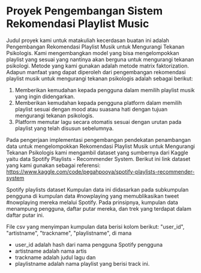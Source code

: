 # Proyek Pengembangan Sistem Rekomendasi Playlist Music
Judul proyek kami untuk matakuliah kecerdasan buatan ini adalah Pengembangan Rekomendasi Playlist Musik untuk Mengurangi Tekanan Psikologis. Kami mengembangkan model yang bisa mengelompokkan playlist yang sesuai yang nantinya akan berguna untuk mengurangi tekanan psikologi. Metode yang kami gunakan adalah metode matrix faktorization. 
Adapun manfaat yang dapat diperoleh dari pengembangan rekomendasi playlist musik untuk mengurangi tekanan psikologis adalah sebagai berikut:
1.	Memberikan kemudahan kepada pengguna dalam memilih playlist musik yang ingin didengarkan.
2.	Memberikan kemudahan kepada pengguna platform dalam memilih playlist sesuai dengan mood atau suasana hati dengan tujuan mengurangi tekanan psikologis.
3.	Platform memutar lagu secara otomatis sesuai dengan urutan pada playlist  yang telah disusun sebelumnya.

Pada pengerjaan implementasi pengembangan pendekatan penambangan data untuk mengelompokkan Rekomendasi Playlist Musik untuk Mengurangi Tekanan Psikologis kami mengambil dataset yang sumbernya dari Kaggle yaitu data Spotify Playlists - Recommender System. 
Berikut ini link dataset yang kami gunakan sebagai referensi:
https://www.kaggle.com/code/pegahpooya/spotify-playlists-recommender-system

Spotify playlists dataset
Kumpulan data ini didasarkan pada subkumpulan pengguna di kumpulan data #nowplaying yang memublikasikan tweet #nowplaying mereka melalui Spotify. Pada prinsipnya, kumpulan data menampung pengguna, daftar putar mereka, dan trek yang terdapat dalam daftar putar ini.

File csv yang menyimpan kumpulan data berisi kolom berikut:
"user_id", "artistname", "trackname", "playlistname", 
di mana
- user_id adalah hash dari nama pengguna Spotify pengguna
- artistname adalah nama artis
- trackname adalah judul lagu dan
- playlistname adalah nama playlist yang berisi track ini.

